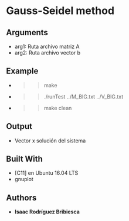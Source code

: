 # Gauss-Seidel method

## Arguments

* arg1: Ruta archivo matriz A
* arg2: Ruta archivo vector b

## Example

- >> make
- >> ./runTest ../M_BIG.txt ../V_BIG.txt
- >> make clean

## Output

- Vector x solución del sistema

## Built With

* [C11] en Ubuntu 16.04 LTS
* gnuplot

## Authors

* **Isaac Rodríguez Bribiesca**

